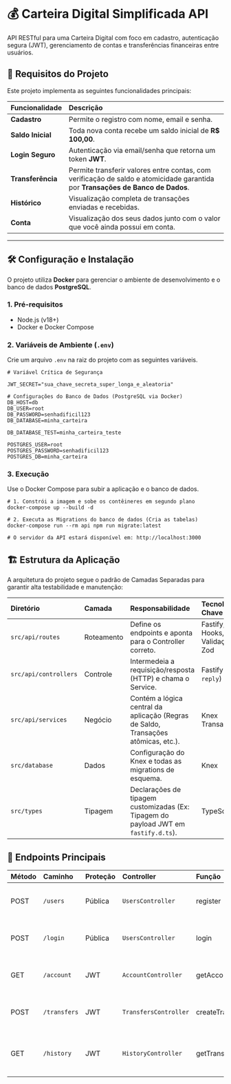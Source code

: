 # 💰 Carteira Digital Simplificada API

API RESTful para uma Carteira Digital com foco em cadastro, autenticação segura (JWT), gerenciamento de contas e transferências financeiras entre usuários.

## 🎯 Requisitos do Projeto

Este projeto implementa as seguintes funcionalidades principais:

| Funcionalidade | Descrição |
| :--- | :--- |
| **Cadastro** | Permite o registro com nome, email e senha. |
| **Saldo Inicial** | Toda nova conta recebe um saldo inicial de **R$ 100,00**. |
| **Login Seguro** | Autenticação via email/senha que retorna um token **JWT**. |
| **Transferência** | Permite transferir valores entre contas, com verificação de saldo e atomicidade garantida por **Transações de Banco de Dados**. |
| **Histórico** | Visualização completa de transações enviadas e recebidas. |
| **Conta** | Visualização dos seus dados junto com o valor que você ainda possui em conta. |

---

## 🛠️ Configuração e Instalação

O projeto utiliza **Docker** para gerenciar o ambiente de desenvolvimento e o banco de dados **PostgreSQL**.

### 1. Pré-requisitos

* Node.js (v18+)
* Docker e Docker Compose

### 2. Variáveis de Ambiente (`.env`)

Crie um arquivo `.env` na raiz do projeto com as seguintes variáveis.

```env
# Variável Crítica de Segurança

JWT_SECRET="sua_chave_secreta_super_longa_e_aleatoria"

# Configurações do Banco de Dados (PostgreSQL via Docker)
DB_HOST=db
DB_USER=root
DB_PASSWORD=senhadificil123
DB_DATABASE=minha_carteira

DB_DATABASE_TEST=minha_carteira_teste

POSTGRES_USER=root
POSTGRES_PASSWORD=senhadificil123
POSTGRES_DB=minha_carteira

```

### 3. Execução

Use o Docker Compose para subir a aplicação e o banco de dados.

```
# 1. Constrói a imagem e sobe os contêineres em segundo plano
docker-compose up --build -d

# 2. Executa as Migrations do banco de dados (Cria as tabelas)
docker-compose run --rm api npm run migrate:latest

# O servidor da API estará disponível em: http://localhost:3000
```

## 🏗️ Estrutura da Aplicação

A arquitetura do projeto segue o padrão de Camadas Separadas para garantir alta testabilidade e manutenção:

| Diretório | Camada | Responsabilidade | Tecnologias Chave
| :--- | :--- | :--- | :--- |
| `src/api/routes` | Roteamento | Define os endpoints e aponta para o Controller correto. | Fastify, JWT Hooks, Validação Zod |
| `src/api/controllers` | Controle | Intermedeia a requisição/resposta (HTTP) e chama o Service. | Fastify (``req``, ``reply``) |
| `src/api/services` | Negócio | Contém a lógica central da aplicação (Regras de Saldo, Transações atômicas, etc.).	| Knex Transações |
| `src/database` | Dados | Configuração do Knex e todas as migrations de esquema. | Knex |
| `src/types` | Tipagem | Declarações de tipagem customizadas (Ex: Tipagem do payload JWT em ``fastify.d.ts``).	| TypeScript |

## 🔑 Endpoints Principais

| Método | Caminho | Proteção | Controller | Função | Descrição
| :--- | :--- | :--- | :--- | :--- | :--- |
| POST | ``/users`` | Pública | ``UsersController`` | register | Cria novo usuário e conta (com saldo inicial). |
| POST | ``/login`` | Pública | ``UsersController`` | login | Autentica o usuário e retorna o JWT. |
| GET | ``/account`` | JWT | ``AccountController`` | getAccount | Retorna os dados do usuário logado. |
| POST | ``/transfers`` | JWT | ``TransfersController`` | createTransfers | Executa uma transferência de conta para conta. |
| GET | ``/history`` | JWT | ``HistoryController`` | getTransfersHistory | Retorna o histórico de transações (enviadas e recebidas). |